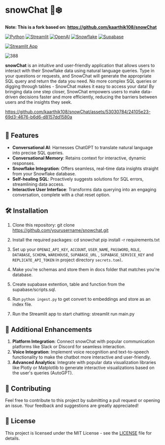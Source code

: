 # snowChat 💬❄️

**Note: This is a fork based on: https://github.com/kaarthik108/snowChat**

[![Python](https://img.shields.io/badge/-Python-3776AB?style=flat-square&logo=python&logoColor=white)](https://www.python.org/)
[![Streamlit](https://img.shields.io/badge/-Streamlit-FF4B4B?style=flat-square&logo=streamlit&logoColor=white)](https://streamlit.io/)
[![OpenAI](https://img.shields.io/badge/-OpenAI-412991?style=flat-square&logo=openai&logoColor=white)](https://openai.com/)
[![Snowflake](https://img.shields.io/badge/-Snowflake-29BFFF?style=flat-square&logo=snowflake&logoColor=white)](https://www.snowflake.com/en/)
[![Supabase](https://img.shields.io/badge/-Supabase-00C04A?style=flat-square&logo=supabase&logoColor=white)](https://www.supabase.io/)

[![Streamlit App](https://static.streamlit.io/badges/streamlit_badge_black_white.svg)](https://snowchat.streamlit.app/)

![388](https://github.com/kaarthik108/snowChat/assets/53030784/dd864e87-1f1f-40ac-8324-2e9f023b3200)

**snowChat** is an intuitive and user-friendly application that allows users to interact with their Snowflake data using natural language queries. Type in your questions or requests, and SnowChat will generate the appropriate SQL query and return the data you need. No more complex SQL queries or digging through tables - SnowChat makes it easy to access your data! By bringing data one step closer, SnowChat empowers users to make data-driven decisions faster and more efficiently, reducing the barriers between users and the insights they seek.


https://github.com/kaarthik108/snowChat/assets/53030784/24105e23-69d3-4676-b6d6-d8157dd1580a


#


## 🌟 Features

- **Conversational AI**: Harnesses ChatGPT to translate natural language into precise SQL queries.
- **Conversational Memory**: Retains context for interactive, dynamic responses.
- **Snowflake Integration**: Offers seamless, real-time data insights straight from your Snowflake database.
- **Self-healing SQL**: Proactively suggests solutions for SQL errors, streamlining data access.
- **Interactive User Interface**: Transforms data querying into an engaging conversation, complete with a chat reset option.


## 🛠️ Installation

1. Clone this repository:
   git clone https://github.com/yourusername/snowchat.git

2. Install the required packages:
   cd snowchat
   pip install -r requirements.txt

3. Set up your `OPENAI_API_KEY`, `ACCOUNT`, `USER_NAME`, `PASSWORD`, `ROLE`, `DATABASE`, `SCHEMA`,  `WAREHOUSE`, `SUPABASE_URL` , `SUPABASE_SERVICE_KEY` and `REPLICATE_API_TOKEN` in project directory `secrets.toml`.

4. Make you're schemas and store them in docs folder that matches you're database.

5. Create supabase extention, table and function from the supabase/scripts.sql.

6. Run `python ingest.py` to get convert to embeddings and store as an index file.

7. Run the Streamlit app to start chatting:
   streamlit run main.py

## 🚀 Additional Enhancements

1. **Platform Integration**: Connect snowChat with popular communication platforms like Slack or Discord for seamless interaction.
2. **Voice Integration**: Implement voice recognition and text-to-speech functionality to make the chatbot more interactive and user-friendly.
3. **Advanced Analytics**: Integrate with popular data visualization libraries like Plotly or Matplotlib to generate interactive visualizations based on the user's queries (AutoGPT).

## 🤝 Contributing

Feel free to contribute to this project by submitting a pull request or opening an issue. Your feedback and suggestions are greatly appreciated!

## 📄 License

This project is licensed under the MIT License - see the [LICENSE](https://choosealicense.com/licenses/mit/) file for details.
